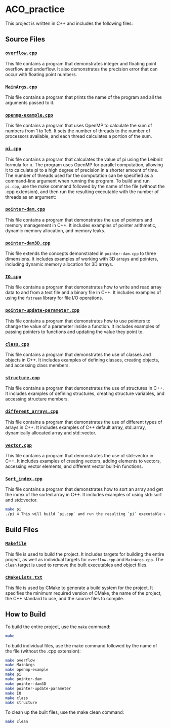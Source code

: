 # ACO_practice

This project is written in C++ and includes the following files:

## Source Files

### [`overflow.cpp`](./overflow.cpp)

This file contains a program that demonstrates integer and floating point overflow and underflow. It also demonstrates the precision error that can occur with floating point numbers.

### [`MainArgs.cpp`](./MainArgs.cpp)

This file contains a program that prints the name of the program and all the arguments passed to it.

### [`openmp-example.cpp`](./openmp-example.cpp)

This file contains a program that uses OpenMP to calculate the sum of numbers from 1 to 1e5. It sets the number of threads to the number of processors available, and each thread calculates a portion of the sum.

### [`pi.cpp`](./pi.cpp)

This file contains a program that calculates the value of pi using the Leibniz formula for π. The program uses OpenMP for parallel computation, allowing it to calculate pi to a high degree of precision in a shorter amount of time. The number of threads used for the computation can be specified as a command-line argument when running the program.
To build and run `pi.cpp`, use the make command followed by the name of the file (without the .cpp extension), and then run the resulting executable with the number of threads as an argument:

### [`pointer-dam.cpp`](./pointer-dam.cpp)

This file contains a program that demonstrates the use of pointers and memory management in C++. It includes examples of pointer arithmetic, dynamic memory allocation, and memory leaks.

### [`pointer-dam3D.cpp`](./pointer-dam3D.cpp)

This file extends the concepts demonstrated in `pointer-dam.cpp` to three dimensions. It includes examples of working with 3D arrays and pointers, including dynamic memory allocation for 3D arrays.

### [`IO.cpp`](./IO.cpp)

This file contains a program that demonstrates how to write and read array data to and from a text file and a binary file in C++. It includes examples of using the `fstream` library for file I/O operations.

### [`pointer-update-parameter.cpp`](./pointer-update-parameter.cpp)

This file contains a program that demonstrates how to use pointers to change the value of a parameter inside a function. It includes examples of passing pointers to functions and updating the value they point to.

### [`class.cpp`](./class.cpp)

This file contains a program that demonstrates the use of classes and objects in C++. It includes examples of defining classes, creating objects, and accessing class members.

### [`structure.cpp`](./structure.cpp)

This file contains a program that demonstrates the use of structures in C++. It includes examples of defining structures, creating structure variables, and accessing structure members.

### [`different_arrays.cpp`](./different_arrays.cpp)

This file contains a program that demonstrates the use of different types of arrays in C++. It includes examples of C++ default array, std::array, dynamically allocated array and std::vector.

### [`vector.cpp`](./vector.cpp)

This file contains a program that demonstrates the use of std::vector in C++. It includes examples of creating vectors, adding elements to vectors, accessing vector elements, and different vector built-in functions.

### [`Sort_index.cpp`](./Sort_index.cpp)

This file contains a program that demonstrates how to sort an array and get the index of the sorted array in C++. It includes examples of using std::sort and std::vector.

```bash
make pi
./pi 4 This will build `pi.cpp` and run the resulting `pi` executable with 4 threads.
```

## Build Files

### [`Makefile`](./Makefile)

This file is used to build the project. It includes targets for building the entire project, as well as individual targets for `overflow.cpp` and `MainArgs.cpp`. The `clean` target is used to remove the built executables and object files.

### [`CMakeLists.txt`](./CMakeLists.txt)

This file is used by CMake to generate a build system for the project. It specifies the minimum required version of CMake, the name of the project, the C++ standard to use, and the source files to compile.

## How to Build

To build the entire project, use the `make` command:

```bash
make
```

To build individual files, use the make command followed by the name of the file (without the .cpp extension):
```bash
make overflow
make MainArgs
make openmp-example
make pi
make pointer-dam
make pointer-dam3D
make pointer-update-parameter
make IO
make class
make structure
```

To clean up the built files, use the make clean command:
```bash
make clean
```
